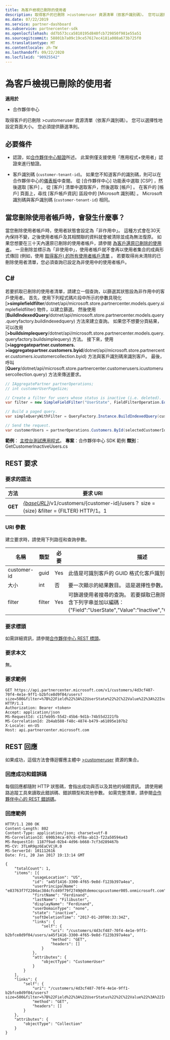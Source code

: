 ```yaml
---
title: 為客戶檢視已刪除的使用者
description: 取得客戶的已刪除 >customeruser 資源清單（依客戶識別碼）。 您可以選擇性地設定頁面大小。 您必須提供篩選準則。
ms.date: 07/22/2019
ms.service: partner-dashboard
ms.subservice: partnercenter-sdk
ms.openlocfilehash: dd7b573cca5810195d840fcb729850f981e55a51
ms.sourcegitcommit: 58801b7a09c19ce57617ec4181a008a673b725f0
ms.translationtype: MT
ms.contentlocale: zh-TW
ms.lasthandoff: 09/22/2020
ms.locfileid: "90925542"
---
```

# <a name="view-deleted-users-for-a-customer"></a>為客戶檢視已刪除的使用者

**適用於**

- 合作夥伴中心

取得客戶的已刪除 >customeruser 資源清單（依客戶識別碼）。 您可以選擇性地設定頁面大小。 您必須提供篩選準則。

## <a name="prerequisites"></a>必要條件

- 認證，如[合作夥伴中心驗證](partner-center-authentication.md)所述。 此案例僅支援使用「應用程式+使用者」認證來進行驗證。

- 客戶識別碼 (`customer-tenant-id`)。 如果您不知道客戶的識別碼，則可以在合作夥伴中心的[儀表板](https://partner.microsoft.com/dashboard)中查閱。 從 [合作夥伴中心] 功能表中選取 [CSP]  ，然後選取 [客戶]  。 從 [客戶] 清單中選取客戶，然後選取 [帳戶]  。 在客戶的 [帳戶] 頁面上，尋找 [客戶帳戶資訊]  區段中的 [Microsoft 識別碼]  。 Microsoft 識別碼與客戶識別碼 (`customer-tenant-id`) 相同。

## <a name="what-happens-when-you-delete-a-user-account"></a>當您刪除使用者帳戶時，會發生什麼事？

當您刪除使用者帳戶時，使用者狀態會設定為「非作用中」。 這種方式會在30天內保持不變，之後使用者帳戶及其相關聯的資料就會被清除並成為無法復原。 如果您想要在三十天內還原已刪除的使用者帳戶，請參閱 [為客戶還原已刪除的使用者](restore-a-user-for-a-customer.md)。 一旦刪除並標示為「非使用中」，使用者帳戶就不會再以使用者集合的成員形式傳回 (例如，使用 [取得客戶) 的所有使用者帳戶清單](get-a-list-of-all-user-accounts-for-a-customer.md) 。 若要取得尚未清除的已刪除使用者清單，您必須查詢已設定為非使用中的使用者帳戶。

## <a name="c"></a>C\#

若要抓取已刪除的使用者清單，請建立一個查詢，以篩選其狀態設為非作用中的客戶使用者。 首先，使用下列程式碼片段中所示的參數具現化 [**>simplefieldfilter**/dotnet/api/microsoft.store.partnercenter.models.query.simplefieldfilter) 物件，以建立篩選。 然後使用 [**BuildIndexedQuery**/dotnet/api/microsoft.store.partnercenter.models.query.queryfactory.buildindexedquery) 方法來建立查詢。 如果您不想要分頁結果，可以改用 [**>buildsimplequery**/dotnet/api/microsoft.store.partnercenter.models.query.queryfactory.buildsimplequery) 方法。 接下來，使用 [**>iaggregatepartner.customers. >iaggregatepartner.customers.byid**/dotnet/api/microsoft.store.partnercenter.customers.icustomercollection.byid) 方法與客戶識別碼來識別客戶。 最後，呼叫 [**Query**/dotnet/api/microsoft.store.partnercenter.customerusers.icustomerusercollection.query) 方法來傳送要求。

``` csharp
// IAggregatePartner partnerOperations;
// int customerUserPageSize;

// Create a filter for users whose status is inactive (i.e. deleted).
var filter = new SimpleFieldFilter("UserState", FieldFilterOperation.Equals, "Inactive");

// Build a paged query.
var simpleQueryWithFilter = QueryFactory.Instance.BuildIndexedQuery(customerUserPageSize, 0, filter);

// Send the request.
var customerUsers = partnerOperations.Customers.ById(selectedCustomerId).Users.Query(simpleQueryWithFilter);
```

**範例**： [主控台測試應用程式](console-test-app.md)。 **專案**：合作夥伴中心 SDK 範例 **類別**： GetCustomerInactiveUsers.cs

## <a name="rest-request"></a>REST 要求

### <a name="request-syntax"></a>要求的語法

| 方法  | 要求 URI                                                                                                       |
|---------|-------------------------------------------------------------------------------------------------------------------|
| **GET** | [*{baseURL}*](partner-center-rest-urls.md)/v1/customers/{customer-id}/users？ size = {size} &filter = {FILTER} HTTP/1。1 |

### <a name="uri-parameter"></a>URI 參數

建立要求時，請使用下列路徑和查詢參數。

| 名稱        | 類型   | 必要 | 描述                                                                                                                                                                        |
|-------------|--------|----------|------------------------------------------------------------------------------------------------------------------------------------------------------------------------------------|
| customer-id | guid   | Yes      | 此值是可識別客戶的 GUID 格式化客戶識別碼。                                                                                                            |
| 大小        | int    | 否       | 要一次顯示的結果數目。 這是選擇性參數。                                                                                                     |
| filter      | filter | Yes      | 可篩選使用者搜尋的查詢。 若要擷取已刪除的使用者，您必須包含下列字串並加以編碼：{"Field":"UserState","Value":"Inactive","Operator":"equals"}。 |

### <a name="request-headers"></a>要求標頭

如需詳細資訊，請參閱[合作夥伴中心 REST 標頭](headers.md)。

### <a name="request-body"></a>要求本文

無。

### <a name="request-example"></a>要求範例

```http
GET https://api.partnercenter.microsoft.com/v1/customers/4d3cf487-70f4-4e1e-9ff1-b2bfce8d9f04/users?size=500&filter=%7B%22Field%22%3A%22UserState%22%2C%22Value%22%3A%22Inactive%22%2C%22Operator%22%3A%22equals%22%7D HTTP/1.1
Authorization: Bearer <token>
Accept: application/json
MS-RequestId: c11feb95-55d2-45b6-9d1b-74b55d2221fb
MS-CorrelationId: 2b4ab588-f48c-4874-b479-a61895e107b2
X-Locale: en-US
Host: api.partnercenter.microsoft.com
```

## <a name="rest-response"></a>REST 回應

如果成功，這個方法會傳迴響應主體中 [>customeruser](user-resources.md#customeruser) 資源的集合。

### <a name="response-success-and-error-codes"></a>回應成功和錯誤碼

每個回應都隨附 HTTP 狀態碼，會指出成功與否以及其他的偵錯資訊。 請使用網路追蹤工具來讀取此錯誤碼、錯誤類型和其他參數。 如需完整清單，請參閱[合作夥伴中心的 REST 錯誤碼](error-codes.md)。

### <a name="response-example"></a>回應範例

```http
HTTP/1.1 200 OK
Content-Length: 802
Content-Type: application/json; charset=utf-8
MS-CorrelationId: 690b34ca-07c8-4f8a-ab13-f22a50594a43
MS-RequestId: 1187f9ad-02b4-4d96-b668-7cf3d289467b
MS-CV: 3TLmR9gz6EaCVCjR.0
MS-ServerId: 101112616
Date: Fri, 20 Jan 2017 19:13:14 GMT

{
    "totalCount": 1,
    "items": [{
            "usageLocation": "US",
            "id": "a45f1416-3300-4f65-9e8d-f123b397a4ea",
            "userPrincipalName": "e83763f7f2204ac384cfcd49f79f2749@dtdemocspcustomer005.onmicrosoft.com",
            "firstName": "Ferdinand",
            "lastName": "Filibuster",
            "displayName": "Ferdinand",
            "userDomainType": "none",
            "state": "inactive",
            "softDeletionTime": "2017-01-20T00:33:34Z",
            "links": {
                "self": {
                    "uri": "/customers/4d3cf487-70f4-4e1e-9ff1-b2bfce8d9f04/users/a45f1416-3300-4f65-9e8d-f123b397a4ea",
                    "method": "GET",
                    "headers": []
                }
            },
            "attributes": {
                "objectType": "CustomerUser"
            }
        }
    ],
    "links": {
        "self": {
            "uri": "/customers/4d3cf487-70f4-4e1e-9ff1-b2bfce8d9f04/users?size=500&filter=%7B%22Field%22%3A%22UserStatus%22%2C%22Value%22%3A%22Inactive%22%2C%22Operator%22%3A%22equals%22%7D",
            "method": "GET",
            "headers": []
        }
    },
    "attributes": {
        "objectType": "Collection"
    }
}
```
